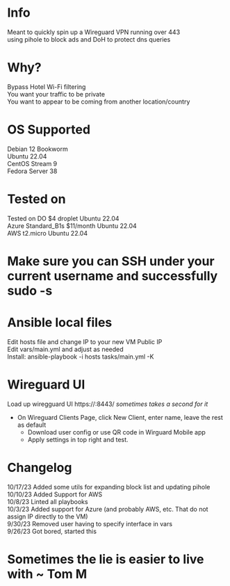 # Info
Meant to quickly spin up a Wireguard VPN running over 443  
using pihole to block ads and DoH to protect dns queries

# Why?
Bypass Hotel Wi-Fi filtering  
You want your traffic to be private  
You want to appear to be coming from another location/country  

# OS Supported
Debian 12 Bookworm  
Ubuntu 22.04  
CentOS Stream 9  
Fedora Server 38  

# Tested on
Tested on DO $4 droplet Ubuntu 22.04  
Azure Standard_B1s $11/month Ubuntu 22.04  
AWS t2.micro Ubuntu 22.04  

# Make sure you can SSH under your current username and successfully sudo -s  

# Ansible local files
Edit hosts file and change IP to your new VM Public IP  
Edit vars/main.yml and adjust as needed  
Install: ansible-playbook -i hosts tasks/main.yml -K  

# Wireguard UI
Load up wiregguard UI https://<vm-ip>:8443/ *sometimes takes a second for it*  
* On Wireguard Clients Page, click New Client, enter name, leave the rest as default  
     * Download user config or use QR code in Wirguard Mobile app  
   * Apply settings in top right and test. 
    

# Changelog
10/17/23 Added some utils for expanding block list and updating pihole  
10/10/23 Added Support for AWS  
10/8/23 Linted all playbooks  
10/3/23 Added support for Azure (and probably AWS, etc. That do not assign IP directly to the VM)  
9/30/23 Removed user having to specify interface in vars  
9/26/23 Got bored, started this  

# Sometimes the lie is easier to live with ~ Tom M